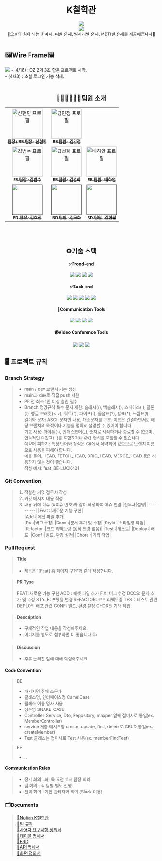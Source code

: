 <div align="center">
    <h1>K철학관</h1>
    <a href="https://github.com/OZ-Coding-School/oz_02_collabo-003-BE.git"><img src="https://hits.seeyoufarm.com/api/count/incr/badge.svg?url=https%3A%2F%2Fgithub.com%2FOZ-Coding-School%2Foz_02_collabo-003-BE.git&count_bg=%2379C83D&title_bg=%23555555&icon=github.svg&icon_color=%23E7E7E7&title=hits&edge_flat=false"/></a>
    <br>
    <img src="https://github.com/OZ-Coding-School/oz_02_collabo-003-BE/assets/155046238/9fced64d-0cac-4dfb-93b7-1ccc7c237bd8">
    <br>
    <a>💫오늘의 힘이 되는 한마디, 띠별 운세, 별자리별 운세, MBTI별 운세를 제공해줍니다💫</a>
    <br><br>
</div>
<h2 href="https://www.figma.com/file/Tv9IEyBVxBX8UIqs5dP30K/%5BK%EC%B2%A0%ED%95%99%EA%B4%80-%ED%95%A9%EB%8F%99-%ED%94%84%EB%A1%9C%EC%A0%9D%ED%8A%B8%5D-%EC%98%A4%EB%8A%98%EC%9D%98-%EC%9A%B4%EC%84%B8-%EC%99%80%EC%9D%B4%EC%96%B4%ED%94%84%EB%A0%88%EC%9E%84-%ED%85%9C%ED%94%8C%EB%A6%BF?type=design&node-id=0-1&mode=design&t=SlW3aSNPQZwMwqva-0">🖼️Wire Frame🖼️</h2>
<img src="https://github.com/OZ-Coding-School/oz_02_collabo-003-BE/assets/155046238/27630e5d-6ade-4b59-9b31-03e15c5509e5">
<a>- (4/16) : OZ 2기 3조 합동 프로젝트 시작.<br></a>
<a>- (4/23) : 소셜 로그인 기능 삭제.</a>
<br><br>
<div align="center">
    <h2>🧑🏻‍🧑🏻‍🧒🏻팀원 소개</h2>
    <table>
        <tbody>
            <tr>
            <td align="center"><a href="https://github.com/Hyunminmax"><img src="https://github.com/OZ-Coding-School/oz_02_collabo-003-BE/assets/155046238/4d67c793-1b98-4e3f-9c92-60bf59f8fc05" width="100px;" alt="신현민 프로필"/><br /><sub><b>팀장 / BE 팀장 : 신현민</b></sub></a><br /></td>
            <td align="center"><a href="https://github.com/BE-02-KMJ"><img src="https://github.com/OZ-Coding-School/oz_02_collabo-003-BE/assets/155046238/f7ed554d-cb77-45b2-b8b7-7831ec3006a3" width="100px;" alt="김민정 프로필"/><br /><sub><b>BE 팀원 : 김민정</b></sub></a><br /></td>
            <tr/>
            <td align="center"><a href="https://github.com/Devinix00"><img src="https://github.com/OZ-Coding-School/oz_02_collabo-003-BE/assets/155046238/62881aa4-3c68-4679-9ada-bfe070c020f6" width="100px;" alt="김범수 프로필"/><br /><sub><b>FE 팀장 : 김범수</b></sub></a><br /></td>
            <td align="center"><a href="https://github.com/Sprisun12"><img src="https://github.com/OZ-Coding-School/oz_02_collabo-003-BE/assets/155046238/f2eb9837-5283-4623-828d-09ce4e260262" width="100px;" alt="김선희 프로필"/><br /><sub><b>FE 팀원 : 김선희</b></sub></a><br /></td>
            <td align="center"><a href="https://github.com/hayeonbae7"><img src="https://github.com/OZ-Coding-School/oz_02_collabo-003-BE/assets/155046238/8cbe07d6-dd36-4e3c-9422-da7601b512d7" width="100px;" alt="배하연 프로필"/><br /><sub><b>FE 팀원 : 배하연</b></sub></a><br /></td>
            <tr/>
            <td align="center"><a href=""><img src="https://github.com/OZ-Coding-School/oz_02_collabo-003-BE/assets/155046238/a5ec35c6-5eed-4d72-a47f-2ce193332e43" width="100px;" alt=""/><br /><sub><b>BD 팀장 : 김효진</b></sub></a><br /></td>
            <td align="center"><a href=""><img src="https://github.com/OZ-Coding-School/oz_02_collabo-003-BE/assets/155046238/162edbf6-86ee-4537-867e-d913992ff887"width="100px;" alt=""/><br /><sub><b>BD 팀원 : 김국화</b></sub></a><br /></td>
            <td align="center"><a href=""><img src="https://github.com/OZ-Coding-School/oz_02_collabo-003-BE/assets/155046238/a5ec35c6-5eed-4d72-a47f-2ce193332e43" width="100px;" alt=""/><br /><sub><b>BD 팀원 : 김현필</b></sub></a><br /></td>
            </tr>
        </tbody>
    </table>
    <br><br>
    <h2>⚙️기술 스택</h2>
    <h4>✅Frond-end</h4>
    <img src="https://img.shields.io/badge/React-61DAFB?style=for-the-badge&logo=React&logoColor=black">
    <img src="https://img.shields.io/badge/HTML-E34F26?style=for-the-badge&logo=html5&logoColor=white">
    <img src="https://img.shields.io/badge/CSS-1572B6?style=for-the-badge&logo=css3&logoColor=white">
    <img src="https://img.shields.io/badge/Javascript-F7DF1E?style=for-the-badge&logo=javascript&logoColor=black">
    <br>
    <h4>✅Back-end</h4>
    <img src="https://img.shields.io/badge/Python-3776AB?style=for-the-badge&logo=python&logoColor=white">
    <img src="https://img.shields.io/badge/Django-092E20?style=for-the-badge&logo=django&logoColor=white">
    <img src="https://img.shields.io/badge/MySQL-4479A1?style=for-the-badge&logo=mysql&logoColor=white">
    <img src="https://img.shields.io/badge/Amazon AWS-232F3E?style=for-the-badge&logo=amazonaws&logoColor=white">
    <img src="https://img.shields.io/badge/Linux-FCC624?style=for-the-badge&logo=linux&logoColor=black">
    <br>
    <h4>💬Communication Tools</h4>
    <img src="https://img.shields.io/badge/Slack-4A154B?style=for-the-badge&logo=slack&logoColor=white">
    <img src="https://img.shields.io/badge/Discord-000000?style=for-the-badge&logo=discord&logoColor=white">
    <img src="https://img.shields.io/badge/Notion-000000?style=for-the-badge&logo=notion&logoColor=white">
    <img src="https://img.shields.io/badge/Figma-F24E1E?style=for-the-badge&logo=figma&logoColor=white">
    <br>
    <h4>📹Video Conference Tools</h4>
    <img src="https://img.shields.io/badge/ZEP-03C75A?style=for-the-badge&logo=naver&logoColor=black">
    <img src="https://img.shields.io/badge/Discord-000000?style=for-the-badge&logo=discord&logoColor=white">
    <img src="https://img.shields.io/badge/Slack-4A154B?style=for-the-badge&logo=slack&logoColor=white">
    <br>
</div>

## 🖥️ 프로젝트 규칙
### Branch Strategy
> - main / dev 브랜치 기본 생성
> - main과 dev로 직접 push 제한
> - PR 전 최소 1인 이상 승인 필수
> - Branch 명명규칙
특수 문자 제한: 슬래시(/), 백슬래시(\), 스페이스( ), 콜론(:), 앵글 브래킷(< >), 쿼트("), 파이프(|), 물음표(?), 별표(*), 느낌표(!)  
길이와 문자: ASCII 문자만 사용, 대소문자를 구분. 이름은 간결하면서도 해당 브랜치의 목적이나 기능을 명확히 설명할 수 있어야 합니다.  
기호 사용: 하이픈(-), 언더스코어(_), 숫자로 시작하거나 종료할 수 없으며, 연속적인 마침표(..)를 포함하거나 @{} 형식을 포함할 수 없습니다.  
예약어 피하기: 특정 단어와 형식은 Git에서 예약되어 있으므로 브랜치 이름으로 사용을 피해야 합니다.  
예를 들어, HEAD, FETCH_HEAD, ORIG_HEAD, MERGE_HEAD 등은 사용하지 않는 것이 좋습니다.  
작성 예시: feat_BE-LUCK401

### Git Convention
> 1. 적절한 커밋 접두사 작성
> 2. 커밋 메시지 내용 작성
> 3. 내용 뒤에 이슈 (#이슈 번호)와 같이 작성하여 이슈 연결
|접두사|설명|
|------|---|
|Feat :|새로운 기능 구현|	
|Add :|에셋 파일 추가|	
|Fix :|버그 수정|
|Docs :|문서 추가 및 수정|
|Style :|스타일링 작업|
|Refactor :|코드 리팩토링 (동작 변경 없음)|
|Test :|테스트|
|Deploy :|배포|
|Conf :|빌드, 환경 설정|
|Chore :|기타 작업|

### Pull Request

> #### Title
> - 제목은 '[Feat] 홈 페이지 구현'과 같이 작성합니다.

> #### PR Type
> FEAT: 새로운 기능 구현
> ADD : 에셋 파일 추가
> FIX: 버그 수정
> DOCS: 문서 추가 및 수정
> STYLE: 포맷팅 변경
> REFACTOR: 코드 리팩토링
> TEST: 테스트 관련
> DEPLOY: 배포 관련
> CONF: 빌드, 환경 설정
> CHORE: 기타 작업

> #### Description
> - 구체적인 작업 내용을 작성해주세요.
> - 이미지를 별도로 첨부하면 더 좋습니다 👍

> #### Discussion
> - 추후 논의할 점에 대해 작성해주세요.

#### Code Convention

> BE
> - 패키지명 전체 소문자
> - 클래스명, 인터페이스명 CamelCase
> - 클래스 이름 명사 사용
> - 상수명 SNAKE_CASE
> - Controller, Service, Dto, Repository, mapper 앞에 접미사로 통일(ex. MemberController)
> - service 계층 메서드명 create, update, find, delete로 CRUD 통일(ex. createMember)
> - Test 클래스는 접미사로 Test 사용(ex. memberFindTest)

> FE
> - ..

#### Communication Rules

> - 정기 회의 : 화, 목 오전 11시 팀장 회의
> - 팀 회의 : 각 팀별 별도 진행
> - 전체 회의 : 기업 관리자와 회의 (Slack 이용)

### 🗂️Documents

> [📜Notion K철학관](https://legend-palm-1f1.notion.site/K-b38f27ba8b9f434bab2d97556c866c12)<br>
> [📜팀 규칙](https://legend-palm-1f1.notion.site/05cf338213a445f68403476e7ba5361b)<br>
> [📜사용자 요구사항 정의서](https://docs.google.com/spreadsheets/d/12Bzab6Lbh8CIwqjfQgjEyl8PS-XTUWhw23FmXwRfLjg/edit?usp=drive_link)<br>
> [📜테이블 명세서](https://docs.google.com/spreadsheets/d/1m1Mv8VmqWDDD8h-ZCHdMsQ5OLmvlOCi2RUtECOVmr6o/edit?usp=drive_link)<br>
> [📜ERD](https://drive.google.com/file/d/1lOoA36vNL-PsBh5SOcPZFPF7I7fQvoz1/view?usp=drive_link)<br>
> [📜API 명세서](https://docs.google.com/spreadsheets/d/1kXghH9fdeh-A6L741uCBuQUTURFZYazqFjnpFcsYQyE/edit?usp=drive_link)<br>
> [📜화면 정의서](https://docs.google.com/spreadsheets/d/1wtw5xl6Qscc63BUljIvZheICW_R2e-BK/edit?usp=drive_link&ouid=100316069214269352598&rtpof=true&sd=true)<br>

